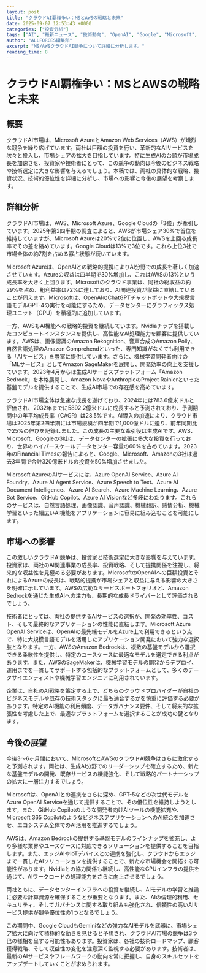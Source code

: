 ```yaml
---
layout: post
title: "クラウドAI覇権争い：MSとAWSの戦略と未来"
date: 2025-09-07 12:53:43 +0000
categories: ["投資分析"]
tags: ["AI", "最新ニュース", "技術動向", "OpenAI", "Google", "Microsoft", "NVIDIA", "Amazon", "投資", "チップ", "エージェント"]
author: "ALLFORCES編集部"
excerpt: "MS/AWSクラウドAI競争について詳細に分析します。"
reading_time: 8
---
```


# クラウドAI覇権争い：MSとAWSの戦略と未来

## 概要
クラウドAI市場は、Microsoft AzureとAmazon Web Services（AWS）が熾烈な競争を繰り広げています。両社は巨額の投資を行い、革新的なAIサービスを次々と投入し、市場シェアの拡大を目指しています。特に生成AIの台頭が市場成長を加速させ、投資家や技術者にとって、この競争の動向は今後のビジネス戦略や技術選定に大きな影響を与えるでしょう。本稿では、両社の具体的な戦略、投資状況、技術的優位性を詳細に分析し、市場への影響と今後の展望を考察します。

## 詳細分析
クラウドAI市場は、AWS、Microsoft Azure、Google Cloudの「3強」が牽引しています。2025年第2四半期の調査によると、AWSが市場シェア30%で首位を維持していますが、Microsoft Azureは20%で2位に位置し、AWSを上回る成長率でその差を縮めています。Google Cloudは13%で3位です。これら上位3社で市場全体の約7割を占める寡占状態が続いています。

Microsoft Azureは、OpenAIとの戦略的提携によりAI分野での成長を著しく加速させています。Azureの収益は四半期で30%増加し、これはAWSの13%という成長率を大きく上回ります。Microsoftのクラウド事業は、同社の総収益の約29%を占め、粗利益率は72%に達しており、AI関連投資が収益に直結していることが伺えます。Microsoftは、OpenAIのChatGPTチャットボットや大規模言語モデルGPT-4の実行を可能にするため、データセンターにグラフィックス処理ユニット（GPU）を積極的に追加しています。

一方、AWSもAI機能への戦略的投資を継続しています。Nvidiaチップを搭載したコンピュートインスタンスを提供し、高性能なAI処理能力を顧客に提供しています。AWSは、画像認識のAmazon Rekognition、音声合成のAmazon Polly、自然言語処理のAmazon Comprehendといった、専門知識がなくても利用できる「AIサービス」を豊富に提供しています。さらに、機械学習開発者向けの「MLサービス」としてAmazon SageMakerを展開し、開発効率の向上を支援しています。2023年4月からは生成AIサービスプラットフォーム「Amazon Bedrock」を本格展開し、Amazon NovaやAnthropicのProject Rainierといった基盤モデルを提供することで、生成AI市場での存在感を高めています。

クラウドAI市場全体は急速な成長を遂げており、2024年には783.6億米ドルと評価され、2032年までに5892.2億米ドルに成長すると予測されており、予測期間中の年平均成長率（CAGR）は28.5%です。AI導入の加速により、クラウド市場は2025年第2四半期には市場規模が四半期で1,000億ドルに迫り、前年同期比で25%の伸びを記録しました。この成長の主要な牽引役は生成AIです。AWS、Microsoft、Googleの3社は、データセンターの拡張に多大な投資を行っており、世界のハイパースケールデータセンター容量の60%を占めています。2023年のFinancial Timesの報告によると、Google、Microsoft、Amazonの3社は過去3年間で合計320億米ドルの投資を50%増加させました。

Microsoft AzureのAIサービスには、Azure OpenAI Service、Azure AI Foundry、Azure AI Agent Service、Azure Speech to Text、Azure AI Document Intelligence、Azure AI Search、Azure Machine Learning、Azure Bot Service、GitHub Copilot、Azure AI Visionなど多岐にわたります。これらのサービスは、自然言語処理、画像認識、音声認識、機械翻訳、感情分析、機械学習といった幅広いAI機能をアプリケーションに容易に組み込むことを可能にします。

## 市場への影響
この激しいクラウドAI競争は、投資家と技術選定に大きな影響を与えています。投資家は、両社のAI関連事業の成長率、投資戦略、そして提携関係を注視し、将来的な収益性を見極める必要があります。MicrosoftのOpenAIへの巨額投資とそれによるAzureの成長は、戦略的提携が市場シェアと収益に与える影響の大きさを明確に示しています。AWSの広範なサービスポートフォリオと、Amazon Bedrockを通じた生成AIへの注力も、長期的な成長ドライバーとして評価されるでしょう。

技術者にとっては、両社の提供するAIサービスの選択が、開発の効率性、コスト、そして最終的なアプリケーションの性能に直結します。Microsoft Azure OpenAI Serviceは、OpenAIの最先端モデルをAzure上で利用できるという点で、特に大規模言語モデルを活用したアプリケーション開発において強力な選択肢となります。一方、AWSのAmazon Bedrockは、複数の基盤モデルから選択できる柔軟性を提供し、特定のユースケースに最適なモデルを選定できる利点があります。また、AWSのSageMakerは、機械学習モデルの開発からデプロイ、運用までを一貫してサポートする包括的なプラットフォームとして、多くのデータサイエンティストや機械学習エンジニアに利用されています。

企業は、自社のAI戦略を策定する上で、どちらのクラウドプロバイダーが自社のビジネスモデルや既存の技術スタックに最も適合するかを慎重に評価する必要があります。特定のAI機能の利用頻度、データガバナンス要件、そして将来的な拡張性を考慮した上で、最適なプラットフォームを選択することが成功の鍵となります。

## 今後の展望
今後3～6ヶ月間において、MicrosoftとAWSのクラウドAI競争はさらに激化すると予測されます。両社は、生成AI分野でのリーダーシップを確立するため、新たな基盤モデルの開発、既存サービスの機能強化、そして戦略的パートナーシップの拡大に一層注力するでしょう。

Microsoftは、OpenAIとの連携をさらに深め、GPT-5などの次世代モデルをAzure OpenAI Serviceを通じて提供することで、その優位性を維持しようとします。また、GitHub Copilotのような開発者向けAIツールの機能拡充や、Microsoft 365 CopilotのようなビジネスアプリケーションへのAI統合を加速させ、エコシステム全体でのAI活用を推進するでしょう。

AWSは、Amazon Bedrockの提供する基盤モデルのラインナップを拡充し、より多様な業界やユースケースに対応できるソリューションを提供することを目指します。また、エッジAIやIoTデバイスとの連携を強化し、クラウドからエッジまで一貫したAIソリューションを提供することで、新たな市場機会を開拓する可能性があります。Nvidiaとの協力関係も継続し、高性能なGPUインフラの提供を通じて、AIワークロードの処理能力をさらに向上させるでしょう。

両社ともに、データセンターインフラへの投資を継続し、AIモデルの学習と推論に必要な計算資源を確保することが重要となります。また、AIの倫理的利用、セキュリティ、そしてガバナンスに関する取り組みも強化され、信頼性の高いAIサービス提供が競争優位性の1つとなるでしょう。

この期間中、Google CloudもGeminiなどの強力なAIモデルを武器に、市場シェア拡大に向けて積極的な動きを見せると予想され、クラウドAI市場の競争は3つ巴の様相を呈する可能性もあります。投資家は、各社の技術ロードマップ、顧客獲得戦略、そして収益性の変化を注意深く監視する必要があります。技術者は、最新のAIサービスやフレームワークの動向を常に把握し、自身のスキルセットをアップデートしていくことが求められます。

